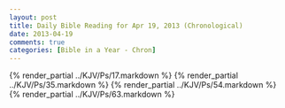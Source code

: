 ```yaml
---
layout: post
title: Daily Bible Reading for Apr 19, 2013 (Chronological)
date: 2013-04-19
comments: true
categories: [Bible in a Year - Chron]
---
```

{% render_partial ../KJV/Ps/17.markdown %}
{% render_partial ../KJV/Ps/35.markdown %}
{% render_partial ../KJV/Ps/54.markdown %}
{% render_partial ../KJV/Ps/63.markdown %}
